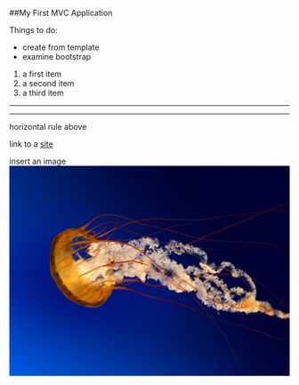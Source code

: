 ﻿##My First MVC Application

Things to do:
* create from template
* examine bootstrap

1. a first item
1. a second item 
2. a third item

---
---
horizontal rule above


link to a [site](http://jkelleher.me)

insert an image 
![here](Jellyfish.jpg)